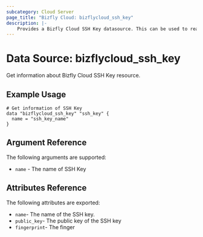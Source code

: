 ```yaml
---
subcategory: Cloud Server
page_title: "Bizfly Cloud: bizflycloud_ssh_key"
description: |-
    Provides a Bizfly Cloud SSH Key datasource. This can be used to read SSH Key.
---
```


# Data Source: bizflycloud_ssh_key

Get information about Bizfly Cloud SSH Key resource.

## Example Usage

```hcl
# Get information of SSH Key
data "bizflycloud_ssh_key" "ssh_key" {
  name = "ssh_key_name"
}
```

## Argument Reference

The following arguments are supported:

-   `name` - The name of SSH Key

## Attributes Reference

The following attributes are exported:

-   `name`- The name of the SSH key.
-   `public_key`- The public key of the SSH key
-   `fingerprint`- The finger
